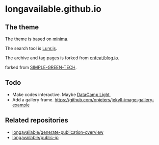 # longavailable.github.io

## The theme
<p>	The theme is based on <a href="https://github.com/jekyll/minima">minima</a>.</p>
<p> The search tool is <a href="https://jekyllcodex.org/without-plugin/search-lunr/">Lunr.js</a>.</p>
<p> The archive and tag pages is forked from <a href="https://github.com/cnfeat/blog.io">cnfeat/blog.io</a>.</p>

<p>forked from <a href="http://jekyllthemes.org/themes/SIMPLE-GREEN-TECH/">SIMPLE-GREEN-TECH</a>.</p>

## Todo

- Make codes interactive. Maybe [DataCamp Light](https://github.com/datacamp/datacamp-light),
- Add a gallery frame. <https://github.com/opieters/jekyll-image-gallery-example>

## Related repositories

- [longavailable/generate-publication-overview](https://github.com/longavailable/generate-publication-overview/blob/main/README.md)
- [longavailable/public-ip](https://github.com/longavailable/public-ip)
